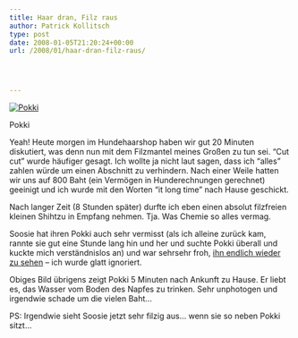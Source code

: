 ```yaml
---
title: Haar dran, Filz raus
author: Patrick Kollitsch
type: post
date: 2008-01-05T21:20:24+00:00
url: /2008/01/haar-dran-filz-raus/




---
```

<div class="flickr">
  <a href="http://www.flickr.com/photos/schreibblogade/2170975065/" title="Pokki"><img src="//farm3.static.flickr.com/2294/2170975065_bda82db5a6.jpg" alt="Pokki" /></a></p> 
  
  <p>
    Pokki
  </p>
</div>

Yeah! Heute morgen im Hundehaarshop haben wir gut 20 Minuten diskutiert, was denn nun mit dem Filzmantel meines Gro&szlig;en zu tun sei. &#8220;Cut cut&#8221; wurde h&auml;ufiger gesagt. Ich wollte ja nicht laut sagen, dass ich &#8220;alles&#8221; zahlen w&uuml;rde um einen Abschnitt zu verhindern. Nach einer Weile hatten wir uns auf 800 Baht (ein Verm&ouml;gen in Hunderechnungen gerechnet) geeinigt und ich wurde mit den Worten &#8220;it long time&#8221; nach Hause geschickt. 

Nach langer Zeit (8 Stunden sp&auml;ter) durfte ich eben einen absolut filzfreien kleinen Shihtzu in Empfang nehmen. Tja. Was Chemie so alles vermag. 

Soosie hat ihren Pokki auch sehr vermisst (als ich alleine zur&uuml;ck kam, rannte sie gut eine Stunde lang hin und her und suchte Pokki &uuml;berall und kuckte mich verst&auml;ndnislos an) und war sehrsehr froh, [ihn endlich wieder zu sehen][1] &#8211; ich wurde glatt ignoriert.

Obiges Bild &uuml;brigens zeigt Pokki 5 Minuten nach Ankunft zu Hause. Er liebt es, das Wasser vom Boden des Napfes zu trinken. Sehr unphotogen und irgendwie schade um die vielen Baht&#8230;

PS: Irgendwie sieht Soosie jetzt sehr filzig aus&#8230; wenn sie so neben Pokki sitzt&#8230;

 [1]: http://www.flickr.com/photos/schreibblogade/2170971493/